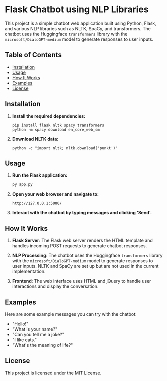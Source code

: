 # Flask Chatbot using NLP Libraries

This project is a simple chatbot web application built using Python, Flask, and various NLP libraries such as NLTK, SpaCy, and transformers. The chatbot uses the Huggingface `transformers` library with the `microsoft/DialoGPT-medium` model to generate responses to user inputs.

## Table of Contents

- [Installation](#installation)
- [Usage](#usage)
- [How It Works](#how-it-works)
- [Examples](#examples)
- [License](#license)

## Installation

1. **Install the required dependencies:**

    ```
    pip install flask nltk spacy transformers
    python -m spacy download en_core_web_sm
    ```

2. **Download NLTK data:**

    ```
    python -c "import nltk; nltk.download('punkt')"
    ```

## Usage

1. **Run the Flask application:**

    ```
    py app.py
    ```

2. **Open your web browser and navigate to:**

    ```
    http://127.0.0.1:5000/
    ```

3. **Interact with the chatbot by typing messages and clicking 'Send'.**

## How It Works

1. **Flask Server**: The Flask web server renders the HTML template and handles incoming POST requests to generate chatbot responses.

2. **NLP Processing**: The chatbot uses the Huggingface `transformers` library with the `microsoft/DialoGPT-medium` model to generate responses to user inputs. NLTK and SpaCy are set up but are not used in the current implementation.

3. **Frontend**: The web interface uses HTML and jQuery to handle user interactions and display the conversation.

## Examples

Here are some example messages you can try with the chatbot:

- "Hello!"
- "What is your name?"
- "Can you tell me a joke?"
- "I like cats."
- "What's the meaning of life?"

## License

This project is licensed under the MIT License. 



